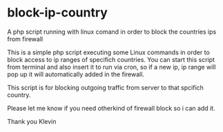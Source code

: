 # block-ip-country
A php script running with linux comand in order to block the countries ips from firewall

This is a simple php script executing some Linux commands in order to block access to ip ranges of specifich countries.
You can start this script from terminal and also insert it to run via cron, so if a new ip, ip range will pop up it will automatically added in the firewall.

This script is for blocking outgoing traffic from server to that spcifich country.

Please let me know if you need otherkind of firewall block so i can add it.

Thank you
Klevin


